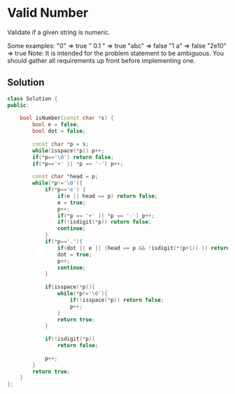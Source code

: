 Valid Number
====

Validate if a given string is numeric.

Some examples:
"0" => true
" 0.1 " => true
"abc" => false
"1 a" => false
"2e10" => true
Note: It is intended for the problem statement to be ambiguous. You should gather all requirements up front before implementing one.


## Solution

```cpp
class Solution {
public:
    
    bool isNumber(const char *s) {
        bool e = false;
        bool dot = false;
        
        const char *p = s;
        while(isspace(*p)) p++;
        if(*p=='\0') return false;
        if(*p=='+' || *p == '-') p++;
        
        const char *head = p;
        while(*p!='\0'){
            if(*p=='e') {
                if(e || head == p) return false;
                e = true;
                p++;
                if(*p == '+' || *p == '-') p++;
                if(!isdigit(*p)) return false;
                continue;
            }
            if(*p=='.'){
                if(dot || e || (head == p && !isdigit(*(p+1)) )) return false;
                dot = true;
                p++;
                continue;
            }
            
            if(isspace(*p)){
                while(*p!='\0'){
                    if(!isspace(*p)) return false;
                    p++;
                }
                return true;
            }
            
            if(!isdigit(*p))
                return false;
            
            p++;
        }
        return true;
    }
};
```